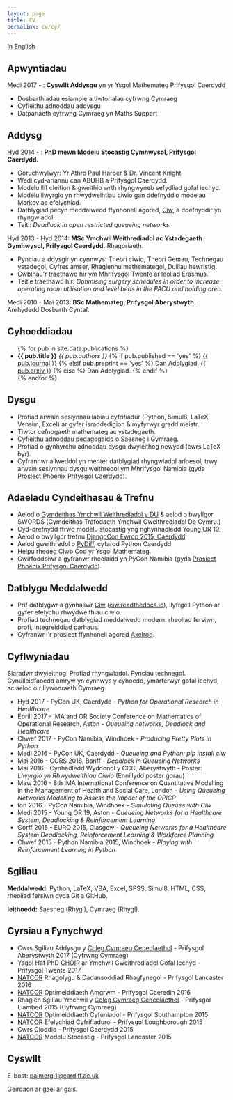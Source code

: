 ```yaml
---
layout: page
title: CV
permalink: cv/cy/
---
```


[In English](/cv/)

## Apwyntiadau

Medi 2017 - : **Cyswllt Addysgu** yn yr Ysgol Mathemateg Prifysgol Caerdydd

+ Dosbarthiadau esiample a tiwtorialau cyfrwng Cymraeg
+ Cyfieithu adnoddau addysgu
+ Datpariaeth cyfrwng Cymraeg yn Maths Support


## Addysg

Hyd 2014 - : **PhD mewn Modelu Stocastig Cymhwysol, Prifysgol Caerdydd.**

* Goruchwylwyr: Yr Athro Paul Harper & Dr. Vincent Knight
* Wedi cyd-ariannu can ABUHB a Prifysgol Caerdydd.
* Modelu llif cleifion & gweithio wrth rhyngwyneb sefydliad gofal iechyd.
* Modelu llwyrglo yn rhwydweihtiau ciwio gan ddefnyddio modelau Markov ac efelychiad.
* Datblygiad pecyn meddalwedd ffynhonell agored, [Ciw](http://ciw.readthedocs.io/), a ddefnyddir yn rhyngwladol.
* Teitl: *Deadlock in open restricted queueing networks.*


Hyd 2013 - Hyd 2014: **MSc Ymchwil Weithrediadol ac Ystadegaeth Gymhwysol, Prifysgol Caerdydd.** Rhagoriaeth.

* Pynciau a ddysgir yn cynnwys: Theori ciwio, Theori Gemau, Technegau ystadegol, Cyfres amser, Rhaglennu mathemategol, Dulliau hewristig.
* Cwblhau'r traethawd hir ym Mhrifysgol Twente ar leoliad Erasmus.
* Teitle traethawd hir: *Optimising surgery schedules in order to increase operating room utilisation and level beds in the PACU and holding area.*

Medi 2010 - Mai 2013: **BSc Mathemateg, Prifysgol Aberystwyth.** Anrhydedd Dosbarth Cyntaf.



## Cyhoeddiadau
<ul>
{% for pub in site.data.publications %}
  <li><b>{{ pub.title }}</b> <i>{{ pub.authors }}</i> 
  	{% if pub.published == 'yes' %}
  	  <a class="page-link" href="{{ pub.link }}">{{ pub.journal }}</a>
  	{% elsif pub.preprint == 'yes' %}
  	  Dan Adolygiad. <a class="page-link" href="{{ pub.link }}">{{ pub.arxiv }}</a>
  	{% else %}
  	  Dan Adolygiad.
  	{% endif %}
  </li>
{% endfor %}
</ul>


## Dysgu

* Profiad arwain sesiynnau labiau cyfrifiadur (Python, Simul8, LaTeX, Vensim, Excel) ar gyfer israddedigion & myfyrwyr gradd meistr.
* Tiwtor cefnogaeth mathemateg ac ystadegaeth.
* Cyfieithu adnoddau pedagogaidd o Saesneg i Gymraeg.
* Profiad o gynhyrchu adnoddau dysgu dwyieithog newydd (cwrs LaTeX byr).
* Cyfrannwr allweddol yn menter datblygiad rhyngwladol arloesol, trwy arwain sesiynnau dysgu weithredol ym Mhrifysgol Namibia (gyda [Prosiect Phoenix Prifysgol Caerdydd](http://www.cardiff.ac.uk/about/our-profile/our-values/engagement/transforming-communities/the-phoenix-project)).



## Adaeladu Cyndeithasau & Trefnu

* Aelod o [Gymdeithas Ymchwil Weithrediadol y DU](https://www.theorsociety.com) & aelod o bwyllgor SWORDS (Cymdeithas Trafodaeth Ymchwil Gweithrediadol De Cymru.)
* Cyd-drefnydd ffrwd modelu stocastig yng nghynhadledd Young OR 19.
* Aelod o bwyllgor trefnu [DjangoCon Ewrop 2015, Caerdydd](http://2015.djangocon.eu/).
* Aelod gweithredol o [PyDiff](http://www.pydiff.wales/), cyfarod Python Caerdydd.
* Helpu rhedeg Clwb Cod yr Ysgol Mathemateg.
* Gwirfoddolwr a gyfranwr rheolaidd yn PyCon Namibia (gyda [Prosiect Phoenix Prifysgol Caerdydd](http://www.cardiff.ac.uk/about/our-profile/our-values/engagement/transforming-communities/the-phoenix-project)).




## Datblygu Meddalwedd

* Prif datblygwr a gynhaliwr [Ciw](https://github.com/CiwPython/Ciw) ([ciw.readthedocs.io](http://ciw.readthedocs.io/)), llyfrgell Python ar gyfer efelychu rhwydweithiau ciwio.
* Profiad technegau datblygiad meddalwedd modern: rheoliad fersiwn, profi, integreiddiad parhaus.
* Cyfranwr i'r prosiect ffynhonell agored [Axelrod](https://github.com/Axelrod-Python/Axelrod).



## Cyflwyniadau

Siaradwr dwyieithog. Profiad rhyngwladol. Pynciau technegol.
Cynulleidfaoedd amryw yn cynnwys y cyhoedd, ymarferwyr gofal iechyd, ac aelod o'r llywodraeth Cymraeg.

* Hyd 2017 - PyCon UK, Caerdydd - *Python for Operational Research in Healthcare*
* Ebrill 2017 - IMA and OR Society Conference on Mathematics of Operational Research, Aston - *Queueing networks, Deadlock and Healthcare*
* Chwef 2017 - PyCon Namibia, Windhoek - *Producing Pretty Plots in Python*
* Medi 2016 - PyCon UK, Caerdydd - *Queueing and Python: pip install ciw*
* Mai 2016 - CORS 2016, Banff - *Deadlock in Queueing Networks*
* Mai 2016 - Cynhadledd Wyddonol y CCC, Aberystwyth - Poster: *Llwyrglo yn Rhwydweithiau Ciwio* (Ennillydd poster gorau)
* Maw 2016 - 8th IMA International Conference on Quantitative Modelling in the Management of Health and Social Care, London - *Using Queueing Networks Modelling to Assess the Impact of the OPICP*
* Ion 2016 - PyCon Namibia, Windhoek - *Simulating Queues with Ciw*
* Medi 2015 - Young OR 19, Aston - *Queueing Networks for a Healthcare System, Deadlocking & Reinforcement Learning*
* Gorff 2015 - EURO 2015, Glasgow - *Queueing Networks for a Healthcare System Deadlocking, Reinforcement Learning & Workforce Planning*
* Chwef 2015 - Python Namibia 2015, Windhoek - *Playing with Reinforcement Learning in Python*


## Sgiliau

**Meddalwedd:**  Python, LaTeX, VBA, Excel, SPSS, Simul8, HTML, CSS, rheoliad fersiwn gyda Git a GitHub.

**Ieithoedd:**  Saesneg (Rhygl), Cymraeg (Rhygl).



## Cyrsiau a Fynychwyd

* Cwrs Sgiliau Addysgu y [Coleg Cymraeg Cenedlaethol](http://www.colegcymraeg.ac.uk/cy/) - Prifysgol Aberystwyth 2017 (Cyfrwng Cymraeg)
* Ysgol Haf PhD [CHOIR](https://www.utwente.nl/en/choir/) ar Ymchwil Gweithrediadol Gofal Iechyd - Prifysgol Twente 2017
* [NATCOR](http://www.natcor.ac.uk) Rhagolygu & Dadansoddiad Rhagfynegol - Prifysgol Lancaster 2016
* [NATCOR](http://www.natcor.ac.uk) Optimeiddiaeth Amgrwm - Prifysgol Caeredin 2016
* Rhaglen Sgiliau Ymchwil y [Coleg Cymraeg Cenedlaethol](http://www.colegcymraeg.ac.uk/cy/) - Prifysgol Llambed 2015 (Cyfrwng Cymraeg)
* [NATCOR](http://www.natcor.ac.uk) Optimeiddiaeth Cyfuniadol - Prifysgol Southampton 2015
* [NATCOR](http://www.natcor.ac.uk) Efelychiad Cyfrifiadurol - Prifysgol Loughborough 2015
* Cwrs Cloddio - Prifysgol Caerdydd 2015
* [NATCOR](http://www.natcor.ac.uk) Modelu Stocastig - Prifysgol Lancaster 2015



## Cyswllt

E-bost: palmergi1@cardiff.ac.uk

Geirdaon ar gael ar gais.